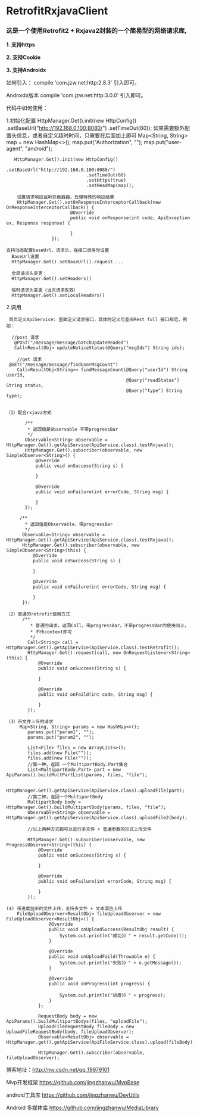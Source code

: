 # RetrofitRxjavaClient

### 这是一个使用Retrofit2 + Rxjava2封装的一个简易型的网络请求库,
**1. 支持https**

**2. 支持Cookie**

**3. 支持Androidx**

  如何引入：
  compile 'com.jzw.net:http:2.8.3' 引入即可。

  Androidx版本
  compile 'com.jzw.net:http:3.0.0' 引入即可。
 

 代码中如何使用：

 1.初始化配置
       HttpManager.Get().init(new HttpConfig()
                                  .setBaseUrl("http://192.168.0.100:8080/")
                                   .setTimeOut(60));
       如果需要额外配置头信息，或者自定义超时时间，只需要在后面加上即可
        Map<String, String> map = new HashMap<>();
        map.put("Authorization", "");
        map.put("user-agent", "android");
             
       HttpManager.Get().init(new HttpConfig()
                                  .setBaseUrl("http://192.168.0.100:8080/")
                                  .setTimeOut(60)
                                  .setHttps(true)
                                  .setHeadMap(map));

        设置请求响应监听拦截器器，处理特殊的响应结果
        HttpManager.Get().setOnResponseInterceptorCallback(new OnResponseInterceptorCallback() {
                            @Override
                            public void onResponse(int code, ApiException ex, Response response) {

                            }
                     });

    支持动态配置baseUrl，请求头，在接口调用时设置
      BaseUrl设置
      HttpManager.Get().setBaseUrl().request....

      全局请求头变更：
      HttpManager.Get().setHeaders()

      临时请求头变更（当次请求有效）
      HttpManager.Get().setLocalHeaders()

    
 2.调用
  
     首页定义ApiService: 里面定义请求接口，具体的定义可查阅Rest full 接口规范，例如：
     
      //post 请求
       @POST("/message/message/batchUpdateReaded")
       Call<ResultObj> updateNoticeStatus(@Query("msgIds") String ids);
  
        //get 请求
     @GET("/message/message/findUserMsgCount")
        Call<ResultObj<String>> findMessageCount(@Query("userId") String userId,
                                                 @Query("readStatus") String status,
                                                 @Query("type") String type);
      

    （1）配合rxjava方式

           /**
            * 返回值是Observable 不带progressBar
            */
           Observable<String> observable = HttpManager.Get().getApiService(ApiService.class).testRxjava();
           HttpManager.Get().subscriber(observable, new SimpleObserver<String>() {
               @Override
               public void onSuccess(String s) {

               }

               @Override
               public void onFailure(int errorCode, String msg) {

               }
           });

         /**
           * 返回值是Observable，带progressBar
           */
          Observable<String> observable = HttpManager.Get().getApiService(ApiService.class).testRxjava();
          HttpManager.Get().subscriber(observable, new SimpleObserver<String>(this) {
              @Override
              public void onSuccess(String s) {

              }

              @Override
              public void onFailure(int errorCode, String msg) {

              }
          });

    （2）普通的retrofit使用方式
          /**
             * 普通的请求，返回Call，带progressBar，不带progressBar的使用同上，
             * 不传context即可
             */
            Call<String> call = HttpManager.Get().getApiService(ApiService.class).testRetrofit();
            HttpManager.Get().request(call, new OnRequestListener<String>(this) {
                @Override
                public void onSuccess(String s) {

                }

                @Override
                public void onFaild(int code, String msg) {

                }
            });

    （3）带文件上传的请求
         Map<String, String> params = new HashMap<>();
            params.put("param1", "");
            params.put("param2", "");

            List<File> files = new ArrayList<>();
            files.add(new File(""));
            files.add(new File(""));
            //第一种，返回 一个MultipartBody.Part集合
            List<MultipartBody.Part> part = new ApiParams().buildMultPartList(params, files, "file");

            HttpManager.Get().getApiService(ApiService.class).uploadFile(part);
            //第二种，返回一个MultipartBody
            MultipartBody body = HttpManager.Get().buildMultipartBody(params, files, "file");
            Observable<String> observable = HttpManager.get().getApiService(ApiService.class).uploadFile2(body);

            //以上两种方式都可以进行多文件 + 普通参数的形式上传文件

            HttpManager.Get().subscriber(observable, new ProgressObserver<String>(this) {
                @Override
                public void onSuccess(String s) {

                }

                @Override
                public void onFailure(int errorCode, String msg) {

                }
            });
            
    (4) 带进度监听的文件上传，支持多文件 + 文本混合上传
        FileUploadObserver<ResultObj> fileUploadObserver = new FileUploadObserver<ResultObj>() {
                    @Override
                    public void onUploadSuccess(ResultObj result) {
                        System.out.println("成功》》" + result.getCode());
                    }
        
                    @Override
                    public void onUploadFaild(Throwable e) {
                        System.out.println("失败》》" + e.getMessage());
                    }
        
                    @Override
                    public void onProgress(int progress) {
        
                        System.out.println("进度》》" + progress);
                    }
                };
        
                RequestBody body = new ApiParams().buildMultipartBodys(files, "uploadFile");
                UploadFileRequestBody fileBody = new UploadFileRequestBody(body, fileUploadObserver);
                Observable<ResultObj> observable = HttpManager.get().getApiService(ApiFileService.class).upload(fileBody);
        
                HttpManager.Get().subscriber(observable, fileUploadObserver);
            
  博客地址：http://my.csdn.net/qq_19979101
  
  Mvp开发框架
  https://github.com/jingzhanwu/MvpBase
  
  android工具库
  https://github.com/jingzhanwu/DevUtils
  
  Android 多媒体库
  https://github.com/jingzhanwu/MediaLibrary